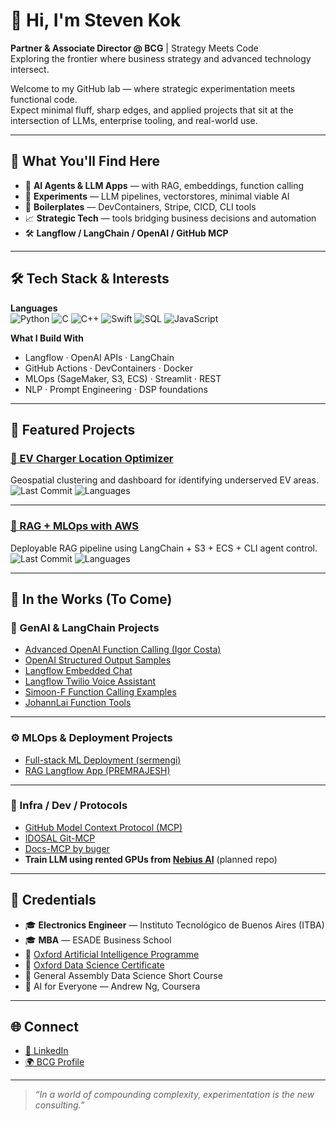 # 👋 Hi, I'm Steven Kok

**Partner & Associate Director @ BCG** | Strategy Meets Code  
Exploring the frontier where business strategy and advanced technology intersect.

Welcome to my GitHub lab — where strategic experimentation meets functional code.  
Expect minimal fluff, sharp edges, and applied projects that sit at the intersection of LLMs, enterprise tooling, and real-world use.

---

## 🚀 What You'll Find Here

- 🧠 **AI Agents & LLM Apps** — with RAG, embeddings, function calling
- 🧪 **Experiments** — LLM pipelines, vectorstores, minimal viable AI
- 🔧 **Boilerplates** — DevContainers, Stripe, CICD, CLI tools
- 📈 **Strategic Tech** — tools bridging business decisions and automation
- 🛠️ **Langflow / LangChain / OpenAI / GitHub MCP**

---

## 🛠️ Tech Stack & Interests

**Languages**  
![Python](https://img.shields.io/badge/Python-3776AB?style=flat&logo=python&logoColor=white)
![C](https://img.shields.io/badge/C-00599C?style=flat&logo=c&logoColor=white)
![C++](https://img.shields.io/badge/C++-00599C?style=flat&logo=c%2B%2B&logoColor=white)
![Swift](https://img.shields.io/badge/Swift-FA7343?style=flat&logo=swift&logoColor=white)
![SQL](https://img.shields.io/badge/SQL-4479A1?style=flat&logo=postgresql&logoColor=white)
![JavaScript](https://img.shields.io/badge/JavaScript-F7DF1E?style=flat&logo=javascript&logoColor=black)

**What I Build With**  
- Langflow · OpenAI APIs · LangChain  
- GitHub Actions · DevContainers · Docker  
- MLOps (SageMaker, S3, ECS) · Streamlit · REST  
- NLP · Prompt Engineering · DSP foundations

---

## 📂 Featured Projects

### [🔋 EV Charger Location Optimizer](https://github.com/skok007/EV_Charger_Optys)  
Geospatial clustering and dashboard for identifying underserved EV areas.  
![Last Commit](https://img.shields.io/github/last-commit/skok007/EV_Charger_Optys)
![Languages](https://img.shields.io/github/languages/top/skok007/EV_Charger_Optys)

---

### [🧠 RAG + MLOps with AWS](https://github.com/skok007/MLOPs_with_AWS)  
Deployable RAG pipeline using LangChain + S3 + ECS + CLI agent control.  
![Last Commit](https://img.shields.io/github/last-commit/skok007/MLOPs_with_AWS)
![Languages](https://img.shields.io/github/languages/top/skok007/MLOPs_with_AWS)


---

## 🧪 In the Works (To Come)

### 🧠 GenAI & LangChain Projects
- [Advanced OpenAI Function Calling (Igor Costa)](https://github.com/igorcosta/openai-advanced-function-calling)
- [OpenAI Structured Output Samples](https://github.com/openai/openai-structured-outputs-samples)
- [Langflow Embedded Chat](https://github.com/langflow-ai/langflow-embedded-chat)
- [Langflow Twilio Voice Assistant](https://github.com/langflow-ai/langflow-twilio-voice)
- [Simoon-F Function Calling Examples](https://github.com/Simoon-F/openai-function-calling-use-examples)
- [JohannLai Function Tools](https://github.com/JohannLai/openai-function-calling-tools)

---

### ⚙️ MLOps & Deployment Projects
- [Full-stack ML Deployment (sermengi)](https://github.com/sermengi/MLOps-project)
- [RAG Langflow App (PREMRAJESH)](https://github.com/PREMRAJESH/RAG)

---

### 🧩 Infra / Dev / Protocols
- [GitHub Model Context Protocol (MCP)](https://github.com/github/github-mcp-server)
- [IDOSAL Git-MCP](https://github.com/idosal/git-mcp)
- [Docs-MCP by buger](https://github.com/buger/docs-mcp)
- **Train LLM using rented GPUs from [Nebius AI](https://nebius.com/)** (planned repo)

---

## 🏅 Credentials

- 🎓 **Electronics Engineer** — Instituto Tecnológico de Buenos Aires (ITBA)  
- 🎓 **MBA** — ESADE Business School  
- 📜 [Oxford Artificial Intelligence Programme](https://certificates.conted.ox.ac.uk/4cae109f-9423-49fe-828e-c5c02d74c63a)  
- 📜 [Oxford Data Science Certificate](https://certificates.conted.ox.ac.uk/d40857e4-db7d-4eab-89c5-798009dd0b22)  
- 📜 General Assembly Data Science Short Course  
- 📜 AI for Everyone — Andrew Ng, Coursera

---

## 🌐 Connect

- [🔗 LinkedIn](https://www.linkedin.com/in/stevenkok)  
- [🌍 BCG Profile](https://www.bcg.com/about/people/experts/steven-kok)

---

> _“In a world of compounding complexity, experimentation is the new consulting.”_
